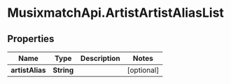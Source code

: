 # MusixmatchApi.ArtistArtistAliasList

## Properties
Name | Type | Description | Notes
------------ | ------------- | ------------- | -------------
**artistAlias** | **String** |  | [optional] 


